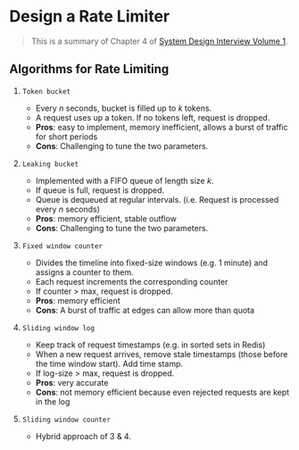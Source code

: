 # Design a Rate Limiter

> This is a summary of Chapter 4 of [System Design Interview Volume 1](https://www.amazon.com/System-Design-Interview-insiders-Second/dp/B08CMF2CQF/).

## Algorithms for Rate Limiting

1. `Token bucket`
    - Every $n$ seconds, bucket is filled up to $k$ tokens. 
    - A request uses up a token. If no tokens left, request is dropped.
    - **Pros**: easy to implement, memory inefficient, allows a burst of traffic for short periods
    - **Cons**: Challenging to tune the two parameters.


2. `Leaking bucket`
    - Implemented with a FIFO queue of length size $k$.
    - If queue is full, request is dropped.
    - Queue is dequeued at regular intervals. (i.e. Request is processed every $n$ seconds)
    - **Pros**: memory efficient, stable outflow
    - **Cons**: Challenging to tune the two parameters.

3. `Fixed window counter`
   - Divides the timeline into fixed-size windows (e.g. 1 minute) and assigns a counter to them.
   - Each request increments the corresponding counter
   - If counter > max, request is dropped.
   - **Pros**: memory efficient
   - **Cons**: A burst of traffic at edges can allow more than quota

4. `Sliding window log`
   - Keep track of request timestamps (e.g. in sorted sets in Redis) 
   - When a new request arrives, remove stale timestamps (those before the time window start). Add time stamp.
   - If log-size > max, request is dropped.
   - **Pros**: very accurate
   - **Cons**: not memory efficient because even rejected requests are kept in the log

5. `Sliding window counter`
    - Hybrid approach of 3 & 4.